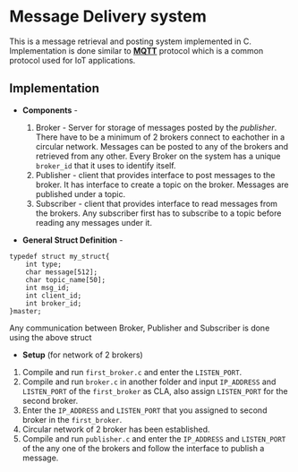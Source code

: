 # Message Delivery system
This is a message retrieval and posting system implemented in C. Implementation is done similar to **[MQTT](http://mqtt.org)** protocol which is a common protocol used for IoT applications.

## Implementation 
* **Components** - 
  1. Broker - Server for storage of messages posted by the *publisher*. There have to be a minimum of 2 brokers connect to eachother in a   circular network. Messages can be posted to any of the brokers and retrieved from any other. Every Broker on the system has a unique       `broker_id` that it uses to identify itself.
  2. Publisher - client that provides interface to post messages to the broker. It has interface to create a topic on the broker. Messages
  are published under a topic.
  3. Subscriber - client that provides interface to read messages from the brokers. Any subscriber first has to subscribe to a topic
  before reading any messages under it. 
  

* **General Struct Definition** -
```
typedef struct my_struct{
    int type;
    char message[512];
    char topic_name[50];
    int msg_id;
    int client_id;
    int broker_id;
}master;
```
Any communication between Broker, Publisher and Subscriber is done using the above struct

* **Setup** (for network of 2 brokers)
1. Compile and run `first_broker.c` and enter the `LISTEN_PORT`.
2. Compile and run `broker.c` in another folder and input `IP_ADDRESS` and `LISTEN_PORT` of the `first_broker` as CLA, also assign `LISTEN_PORT` for the second broker.
3. Enter the `IP_ADDRESS` and `LISTEN_PORT` that you assigned to second broker in the `first_broker`.
4. Circular network of 2 broker has been established.
5. Compile and run `publisher.c` and enter the `IP_ADDRESS` and `LISTEN_PORT` of the any one of the brokers and follow the interface to publish a message.

